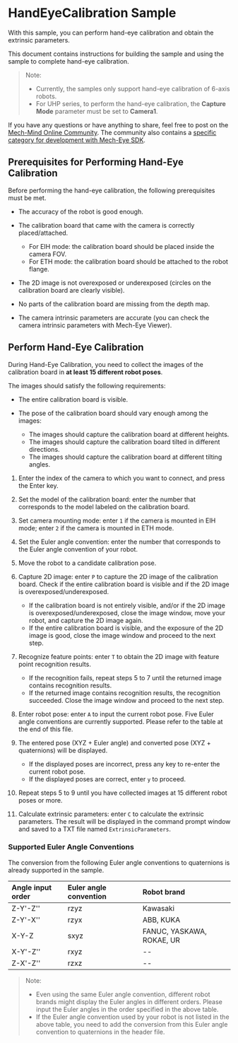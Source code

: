 # HandEyeCalibration Sample

With this sample, you can perform hand-eye calibration and obtain the extrinsic parameters.

This document contains instructions for building the sample and using the sample to complete hand-eye calibration.

> Note:
>
> * Currently, the samples only support hand-eye calibration of 6-axis robots.
> * For UHP series, to perform the hand-eye calibration, the **Capture Mode** parameter must be set to **Camera1**.

If you have any questions or have anything to share, feel free to post on the [Mech-Mind Online Community](https://community.mech-mind.com/). The community also contains a [specific category for development with Mech-Eye SDK](https://community.mech-mind.com/c/mech-eye-sdk-development/19).

## Prerequisites for Performing Hand-Eye Calibration

Before performing the hand-eye calibration, the following prerequisites must be met.

* The accuracy of the robot is good enough.
* The calibration board that came with the camera is correctly placed/attached.

  * For EIH mode: the calibration board should be placed inside the camera FOV.
  * For ETH mode: the calibration board should be attached to the robot flange.

* The 2D image is not overexposed or underexposed (circles on the calibration board are clearly visible).
* No parts of the calibration board are missing from the depth map.
* The camera intrinsic parameters are accurate (you can check the camera intrinsic parameters with Mech-Eye Viewer).

## Perform Hand-Eye Calibration

During Hand-Eye Calibration, you need to collect the images of the calibration board in **at least 15 different robot poses**.

The images should satisfy the following requirements:

* The entire calibration board is visible.
* The pose of the calibration board should vary enough among the images:

  * The images should capture the calibration board at different heights.
  * The images should capture the calibration board tilted in different directions.
  * The images should capture the calibration board at different tilting angles.

1. Enter the index of the camera to which you want to connect, and press the Enter key.

2. Set the model of the calibration board: enter the number that corresponds to the model labeled on the calibration board.

3. Set camera mounting mode: enter `1` if the camera is mounted in EIH mode; enter `2` if the camera is mounted in ETH mode.

4. Set the Euler angle convention: enter the number that corresponds to the Euler angle convention of your robot.

5. Move the robot to a candidate calibration pose.

6. Capture 2D image: enter `P` to capture the 2D image of the calibration board. Check if the entire calibration board is visible and if the 2D image is overexposed/underexposed.

   * If the calibration board is not entirely visible, and/or if the 2D image is overexposed/underexposed, close the image window, move your robot, and capture the 2D image again.
   * If the entire calibration board is visible, and the exposure of the 2D image is good, close the image window and proceed to the next step.

7. Recognize feature points: enter `T` to obtain the 2D image with feature point recognition results.

   * If the recognition fails, repeat steps 5 to 7 until the returned image contains recognition results.
   * If the returned image contains recognition results, the recognition succeeded. Close the image window and proceed to the next step.

8. Enter robot pose: enter `A` to input the current robot pose. Five Euler angle conventions are currently supported. Please refer to the table at the end of this file.

9. The entered pose (XYZ + Euler angle) and converted pose (XYZ + quaternions) will be displayed.

   * If the displayed poses are incorrect, press any key to re-enter the current robot pose.
   * If the displayed poses are correct, enter `y` to proceed.

10. Repeat steps 5 to 9 until you have collected images at 15 different robot poses or more.

11. Calculate extrinsic parameters: enter `C` to calculate the extrinsic parameters. The result will be displayed in the command prompt window and saved to a TXT file named `ExtrinsicParameters`.

### Supported Euler Angle Conventions

The conversion from the following Euler angle conventions to quaternions is already supported in the sample.

  | Angle input order | Euler angle convention | Robot brand               |
  | :----             | :----                  | :----                     |
  | Z-Y'-Z''          | rzyz                   | Kawasaki                  |
  | Z-Y'-X''          | rzyx                   | ABB, KUKA                 |
  | X-Y-Z             | sxyz                   | FANUC, YASKAWA, ROKAE, UR |
  | X-Y'-Z''          | rxyz                   | --                        |
  | Z-X'-Z''          | rzxz                   | --                        |

> Note:
>
>* Even using the same Euler angle convention, different robot brands might display the Euler angles in different orders. Please input the Euler angles in the order specified in the above table.
>* If the Euler angle convention used by your robot is not listed in the above table, you need to add the conversion from this Euler angle convention to quaternions in the header file.
